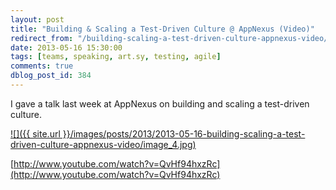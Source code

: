 ```yaml
---
layout: post
title: "Building & Scaling a Test-Driven Culture @ AppNexus (Video)"
redirect_from: "/building-scaling-a-test-driven-culture-appnexus-video/"
date: 2013-05-16 15:30:00
tags: [teams, speaking, art.sy, testing, agile]
comments: true
dblog_post_id: 384
---
```

I gave a talk last week at AppNexus on building and scaling a test-driven culture.

<a href='http://www.youtube.com/watch?v=QvHf94hxzRc'>
  ![]({{ site.url }}/images/posts/2013/2013-05-16-building-scaling-a-test-driven-culture-appnexus-video/image_4.jpg)
</a>

[http://www.youtube.com/watch?v=QvHf94hxzRc](http://www.youtube.com/watch?v=QvHf94hxzRc)

